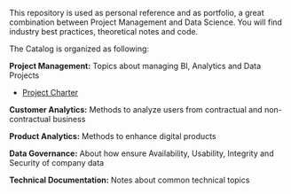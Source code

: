 This repository is used as personal reference and as portfolio, a great combination between Project Management and Data Science. You will find industry best practices, theoretical notes and code. 

The Catalog is organized as following:

**Project Management:** Topics about managing BI, Analytics and Data Projects
* [Project Charter](https://github.com/DeliaDelAguila/Catalog/blob/master/Project%20Charter.md)

**Customer Analytics:** Methods to analyze users from contractual and non-contractual business

**Product Analytics:** Methods to enhance digital products 

**Data Governance:** About how ensure Availability, Usability, Integrity and Security of company data

**Technical Documentation:** Notes about common technical topics

